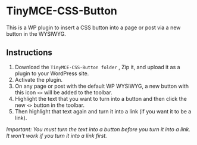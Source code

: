 # TinyMCE-CSS-Button
This is a WP plugin to insert a CSS button into a page or post via a new button in the WYSIWYG.

## Instructions
1. Download the `TinyMCE-CSS-Button folder` , Zip it, and upload it as a plugin to your WordPress site.
2. Activate the plugin.
3. On any page or post with the default WP WYSIWYG, a new button with this icon `<>` will be added to the toolbar.
3. Highlight the text that you want to turn into a button and then click the new `<>` button in the toolbar. 
4. Then highlight that text again and turn it into a link (if you want it to be a link).

*Important: You must turn the text into a button before you turn it into a link. It won't work if you turn it into a link first.*
